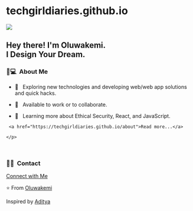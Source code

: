 # techgirldiaries.github.io

<img src="https://raw.githubusercontent.com/techgirldiaries/techgirldiaries/master/assets/Oluwakemi%20Obadeyi%20Banner.png">



<h2> Hey there! I'm Oluwakemi.<br>I Design Your Dream.</h2>



<h3> 👸💻 &nbsp;About Me </h3>


- 🤔 &nbsp; Exploring new technologies and developing web/web app solutions and quick hacks.

- 💼 &nbsp; Available to work or to collaborate.

- 🌱 &nbsp; Learning more about Ethical Security, React, and JavaScript.

<p>

     <a href="https://techgirldiaries.github.io/about">Read more...</a> 

    </p>
<br/>



<h3> 🤝🏻 &nbsp;Contact </h3>

<p align="center">

<a href="https://techgirldiaries.github.io/contact">Connect with Me</a>
</p>

⭐️ From [Oluwakemi](https://github.com/techgirldiaries)

Inspired by [Aditya](https://github.com/AVS1208)









